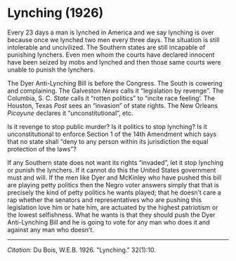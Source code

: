 
# Lynching (1926)

Every 23 days a man is lynched in America and we say lynching is over because once we lynched two men every three days. The situation is still intolerable and uncivilized. The Southern states are still incapable of punishing lynchers. Even men whom the courts have declared innocent have been seized by mobs and lynched and then those same courts were unable to punish the lynchers.

The Dyer Anti-Lynching Bill is before the Congress. The South is cowering and complaining. The Galveston *News* calls it “legislation by revenge”. The Columbia, S. C. *State* calls it “rotten politics” to “incite race feeling’. The Houston, Texas *Post* sees an “invasion” of state rights. The New Orleans *Picayune* declares it “unconstitutional”, etc.

Is it revenge to stop public murder? Is it politics to stop lynching? Is it unconstitutional to enforce Section 1 of the 14th Amendment which says that no state shall “deny to any person within its jurisdiction the equal protection of the laws”?

If any Southern state does not want its rights “invaded”, let it stop lynching or punish the lynchers. If it cannot do this the United States government must and will. If the men like Dyer and McKinley who have pushed this bill are playing petty politics then the Negro voter answers simply that that is precisely the kind of petty politics he wants played; that he doesn’t care a rap whether the senators and representatives who are pushing this legislation love him or hate him, are actuated by the highest patriotism or the lowest selfishness. What he wants is that they should push the Dyer Anti-Lynching Bill and he is going to vote for any man who does it and against any man who doesn’t.


________________
*Citation:* Du Bois, W.E.B. 1926. "Lynching."  32(1):10.